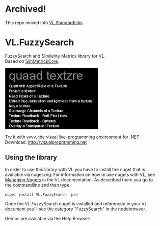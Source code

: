 # Archived!
This repo moved into [VL.StandardLibs](https://github.com/vvvv/VL.StandardLibs).

# VL.FuzzySearch

FuzzySearch and Similarity Metrics library for VL.  
Based on [SimMetricsCore](https://github.com/HamedFathi/SimMetricsCore).

![FunnnySearch](demo/fuzzzySearch.png)

Try it with vvvv, the visual live-programming environment for .NET  
Download: http://visualprogramming.net

## Using the library
In order to use this library with VL you have to install the nuget that is available via nuget.org. For information on how to use nugets with VL, see [Managing Nugets](https://thegraybook.vvvv.org/reference/libraries/dependencies.html#manage-nugets) in the VL documentation. As described there you go to the commandline and then type:

    nuget install VL.FuzzySearch -pre

Once the VL.FuzzySearch nuget is installed and referenced in your VL document you'll see the category "FuzzySearch" in the nodebrowser. 

Demos are available via the Help Browser!

